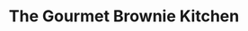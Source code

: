 ---
title: "The Gourmet Brownie Kitchen"
url: /devizes/the-gourmet-brownie-kitchen/
shop: pastry
---